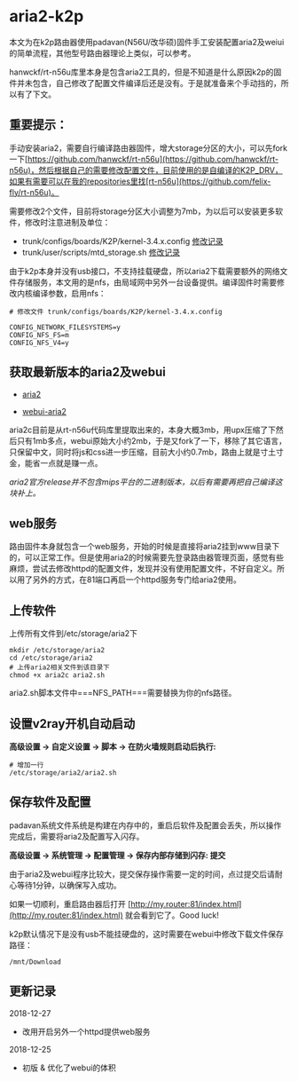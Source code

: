 # aria2-k2p

本文为在k2p路由器使用padavan(N56U/改华硕)固件手工安装配置aria2及weiui的简单流程，其他型号路由器理论上类似，可以参考。

hanwckf/rt-n56u库里本身是包含aria2工具的，但是不知道是什么原因k2p的固件并未包含，自己修改了配置文件编译后还是没有。于是就准备来个手动挡的，所以有了下文。

## 重要提示：

手动安装aria2，需要自行编译路由器固件，增大storage分区的大小，可以先fork一下[https://github.com/hanwckf/rt-n56u](https://github.com/hanwckf/rt-n56u)，然后根据自己的需要修改配置文件，目前使用的是自编译的K2P_DRV，如果有需要可以在我的repositories里找[rt-n56u](https://github.com/felix-fly/rt-n56u)。

需要修改2个文件，目前将storage分区大小调整为7mb，为以后可以安装更多软件，修改时注意进制及单位：

* trunk/configs/boards/K2P/kernel-3.4.x.config [修改记录](https://github.com/felix-fly/rt-n56u/commit/afc67c1d64d895adca1851c8251da17bcec17f27)
* trunk/user/scripts/mtd_storage.sh [修改记录](https://github.com/felix-fly/rt-n56u/commit/57f7c7f3ac824f35ddd6733a30c8ac1435cb49e8)

由于k2p本身并没有usb接口，不支持挂载硬盘，所以aria2下载需要额外的网络文件存储服务，本文用的是nfs，由局域网中另外一台设备提供。编译固件时需要修改内核编译参数，启用nfs：

```
# 修改文件 trunk/configs/boards/K2P/kernel-3.4.x.config

CONFIG_NETWORK_FILESYSTEMS=y
CONFIG_NFS_FS=m
CONFIG_NFS_V4=y
```

## 获取最新版本的aria2及webui

* [aria2](https://aria2.github.io/)

* [webui-aria2](https://github.com/ziahamza/webui-aria2)

aria2c目前是从rt-n56u代码库里提取出来的，本身大概3mb，用upx压缩了下然后只有1mb多点，webui原始大小约2mb，于是又fork了一下，移除了其它语言，只保留中文，同时将js和css进一步压缩，目前大小约0.7mb，路由上就是寸土寸金，能省一点就是赚一点。

*aria2官方release并不包含mips平台的二进制版本，以后有需要再把自己编译这块补上。*

## web服务

路由固件本身就包含一个web服务，开始的时候是直接将aria2挂到www目录下的，可以正常工作。但是使用aria2的时候需要先登录路由器管理页面，感觉有些麻烦，尝试去修改httpd的配置文件，发现并没有使用配置文件，不好自定义。所以用了另外的方式，在81端口再启一个httpd服务专门给aria2使用。

## 上传软件

上传所有文件到/etc/storage/aria2下

```
mkdir /etc/storage/aria2
cd /etc/storage/aria2
# 上传aria2相关文件到该目录下
chmod +x aria2c aria2.sh
```

aria2.sh脚本文件中===NFS_PATH===需要替换为你的nfs路径。

## 设置v2ray开机自动启动

**高级设置 -> 自定义设置 -> 脚本 -> 在防火墙规则启动后执行:**

```
# 增加一行
/etc/storage/aria2/aria2.sh
```

## 保存软件及配置

padavan系统文件系统是构建在内存中的，重启后软件及配置会丢失，所以操作完成后，需要将aria2及配置写入闪存。

**高级设置 -> 系统管理 -> 配置管理 -> 保存内部存储到闪存: 提交**

由于aria2及webui程序比较大，提交保存操作需要一定的时间，点过提交后请耐心等待1分钟，以确保写入成功。

如果一切顺利，重启路由器后打开 [http://my.router:81/index.html](http://my.router:81/index.html) 就会看到它了。Good luck!

k2p默认情况下是没有usb不能挂硬盘的，这时需要在webui中修改下载文件保存路径：

```
/mnt/Download
```

## 更新记录

2018-12-27
* 改用开启另外一个httpd提供web服务

2018-12-25
* 初版 & 优化了webui的体积
